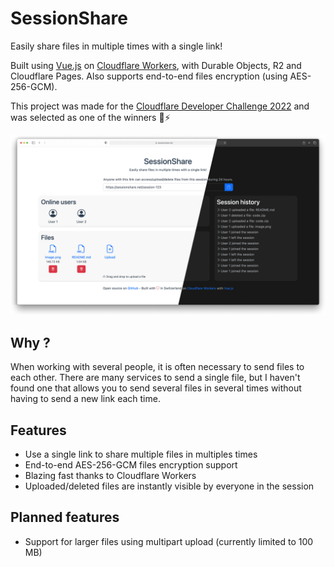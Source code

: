 # SessionShare

Easily share files in multiple times with a single link!

Built using [Vue.js](https://vuejs.org/) on [Cloudflare Workers](https://workers.cloudflare.com/), with Durable Objects,
R2 and Cloudflare Pages. Also supports end-to-end files encryption (using AES-256-GCM).

This project was made for the [Cloudflare Developer Challenge 2022](https://challenge.developers.cloudflare.com/) and
was selected as one of the winners 🎉⚡️

![Preview](preview/mix.png)

## Why ?

When working with several people, it is often necessary to send files to each other. There are many services to send a
single file, but I haven't found one that allows you to send several files in several times without having to send a new
link each time.

## Features

* Use a single link to share multiple files in multiples times
* End-to-end AES-256-GCM files encryption support
* Blazing fast thanks to Cloudflare Workers
* Uploaded/deleted files are instantly visible by everyone in the session

## Planned features

* Support for larger files using multipart upload (currently limited to 100 MB)
